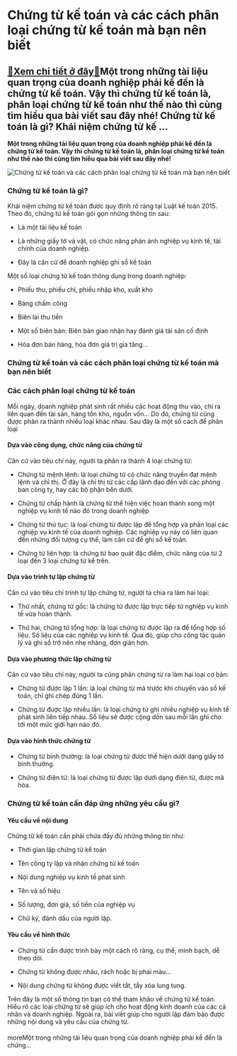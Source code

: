 Chứng từ kế toán và các cách phân loại chứng từ kế toán mà bạn nên biết
=======================================================================

[:gift:Xem chi tiết ở đây:gift:](https://hddtvn.com/chung-tu-ke-toan-va-cac-cach-phan-loai-chung-tu-ke-toan-ma-ban-nen-biet/)Một trong những tài liệu quan trọng của doanh nghiệp phải kể đến là chứng từ kế toán. Vậy thì chứng từ kế toán là, phân loại chứng từ kế toán như thế nào thì cùng tìm hiểu qua bài viết sau đây nhé! Chứng từ kế toán là gì? Khái niệm chứng từ kế …
-----------------------------------------------------------------------------------------------------------------------------------------------------------------------------------------------------------------------------------------------------

**Một trong những tài liệu quan trọng của doanh nghiệp phải kể đến là chứng từ kế toán. Vậy thì chứng từ kế toán là, phân loại chứng từ kế toán như thế nào thì cùng tìm hiểu qua bài viết sau đây nhé!**


![Chứng từ kế toán và các cách phân loại chứng từ kế toán mà bạn nên biết](https://hddtvn.com/wp-content/uploads/2021/01/Hoa-don-m-4.jpg "Chứng từ kế toán và các cách phân loại chứng từ kế toán mà bạn nên biết")


### **Chứng từ kế toán là gì?**


Khái niệm chứng từ kế toán được quy định rõ ràng tại Luật kế toán 2015. Theo đó, chứng từ kế toán gói gọn những thông tin sau:




* Là một tài liệu kế toán

* Là những giấy tờ và vật, có chức năng phản ánh nghiệp vụ kinh tế, tài chính của doanh nghiệp.

* Đây là căn cứ để doanh nghiệp ghi sổ kế toán



Một số loại chứng từ kế toán thông dụng trong doanh nghiệp:




* Phiếu thu, phiếu chi, phiếu nhập kho, xuất kho

* Bảng chấm công

* Biên lai thu tiền

* Một số biên bản: Biên bản giao nhận hay đánh giá tài sản cố định

* Hóa đơn bán hàng, hóa đơn giá trị gia tăng…



### Chứng từ kế toán và các cách phân loại chứng từ kế toán mà bạn nên biết


### **Các cách phân loại chứng từ kế toán**


Mỗi ngày, doanh nghiệp phát sinh rất nhiều các hoạt động thu vào, chi ra liên quan đến tài sản, hàng tồn kho, nguồn vốn… Do đó, chứng từ cũng được phân ra thành nhiều loại khác nhau. Sau đây là một số cách để phân loại


#### **Dựa vào công dụng, chức năng của chứng từ**


Căn cứ vào tiêu chí này, người ta phân ra thành 4 loại chứng từ:




* Chứng từ mệnh lệnh: là loại chứng từ có chức năng truyền đạt mệnh lệnh và chỉ thị. Ở đây là chỉ thị từ các cấp lãnh đạo đến với các phòng ban công ty, hay các bộ phận bên dưới.

* Chứng từ chấp hành là chứng từ thể hiện việc hoàn thành xong một nghiệp vụ kinh tế nào đó trong doanh nghiệp

* Chứng từ thủ tục: là loại chứng từ được lập để tổng hợp và phân loại các nghiệp vụ kinh tế của doanh nghiệp. Các nghiệp vụ này có liên quan đến những đối tượng cụ thể, làm căn cứ để ghi sổ kế toán.

* Chứng từ liên hợp: là chứng từ bao quát đặc điểm, chức năng của từ 2 loại đến 3 loại chứng từ kể trên.



#### **Dựa vào trình tự lập chứng từ**


Căn cứ vào tiêu chí trình tự lập chứng từ, người ta chia ra làm hai loại:




* Thứ nhất, chứng từ gốc: là chứng từ được lập trực tiếp từ nghiệp vụ kinh tế vừa hoàn thành.

* Thứ hai, chứng từ tổng hợp: là loại chứng từ được lập ra để tổng hợp số liệu. Số liệu của các nghiệp vụ kinh tế. Qua đó, giúp cho công tác quản lý và ghi sổ trở nên nhẹ nhàng, đơn giản hơn.



#### **Dựa vào phương thức lập chứng từ**


Căn cứ vào tiêu chí này, người ta cũng phân chứng từ ra làm hai loại cơ bản:




* Chứng từ được lập 1 lần: là loại chứng từ mà trước khi chuyển vào sổ kế toán, chỉ ghi chép đúng 1 lần.

* Chứng từ được lập nhiều lần: là loại chứng từ ghi nhiều nghiệp vụ kinh tế phát sinh liên tiếp nhau. Số liệu sẽ được cộng dồn sau mỗi lần ghi cho tới một mức giới hạn nào đó.



#### **Dựa vào hình thức chứng từ**




* Chứng từ bình thường: là loại chứng từ được thể hiện dưới dạng giấy tờ bình thường.

* Chứng từ điện tử: là loại chứng từ được lập dưới dạng điện tử, được mã hóa.



### **Chứng từ kế toán cần đáp ứng những yêu cầu gì?**


#### **Yêu cầu về nội dung**


Chứng từ kế toán cần phải chứa đầy đủ những thông tin như:




* Thời gian lập chứng từ kế toán

* Tên công ty lập và nhận chứng từ kế toán

* Nội dung nghiệp vụ kinh tế phát sinh

* Tên và số hiệu

* Số lượng, đơn giá, số tiền của nghiệp vụ

* Chữ ký, đánh dấu của người lập.



#### **Yêu cầu về hình thức**




* Chứng từ cần được trình bày một cách rõ ràng, cụ thể, minh bạch, dễ theo dõi.

* Chứng từ không được nhàu, rách hoặc bị phai màu…

* Nội dung chứng từ không được viết tắt, tẩy xóa lung tung.



Trên đây là một số thông tin bạn có thể tham khảo về chứng từ kế toán. Hiểu rõ các loại chứng từ sẽ giúp ích cho hoạt động kinh doanh của các cá nhân và doanh nghiệp. Ngoài ra, bài viết giúp cho người lập đảm bảo được những nội dung và yêu cầu của chứng từ.


#### 


moreMột trong những tài liệu quan trọng của doanh nghiệp phải kể đến là chứng…

